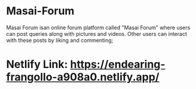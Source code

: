 # Masai-Forum
 Masai Forum isan online forum platform called "Masai Forum" where users can post queries along with pictures and videos. Other users can interact with these posts by liking and commenting;


# Netlify Link: https://endearing-frangollo-a908a0.netlify.app/
